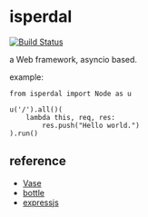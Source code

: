 isperdal
========

[![Build Status](https://travis-ci.org/quininer/isperdal.svg)](https://travis-ci.org/quininer/isperdal)

a Web framework, asyncio based.

example:

    from isperdal import Node as u

    u('/').all()(
        lambda this, req, res:
            res.push("Hello world.")
    ).run()

reference
---------

* [Vase](https://github.com/vkryachko/Vase)
* [bottle](https://github.com/bottlepy/bottle)
* [expressjs](https://github.com/strongloop/express)
